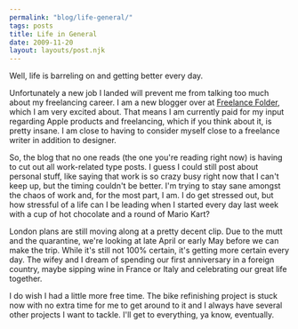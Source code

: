 ```yaml
---
permalink: "blog/life-general/"
tags: posts
title: Life in General
date: 2009-11-20
layout: layouts/post.njk
---
```


Well, life is barreling on and getting better every day.&nbsp;

Unfortunately a new job I landed will prevent me from talking too much about my freelancing career. I am a new blogger over at [Freelance Folder][1], which I am very excited about. That means I am currently paid for my input regarding Apple products and freelancing, which if you think about it, is pretty insane. I am close to having to consider myself close to a freelance writer in addition to designer.&nbsp;

So, the blog that no one reads (the one you're reading right now) is having to cut out all work-related type posts. I guess I could still post about personal stuff, like saying that work is so crazy busy right now that I can't keep up, but the timing couldn't be better. I'm trying to stay sane amongst the chaos of work and, for the most part, I am. I do get stressed out, but how stressful of a life can I be leading when I started every day last week with a cup of hot chocolate and a round of Mario Kart?&nbsp;

London plans are still moving along at a pretty decent clip. Due to the mutt and the quarantine, we're looking at late April or early May before we can make the trip. While it's still not 100% certain, it's getting more certain every day. The wifey and I dream of spending our first anniversary in a foreign country, maybe sipping wine in France or Italy and celebrating our great life together.&nbsp;

I do wish I had a little more free time. The bike refinishing project is stuck now with no extra time for me to get around to it and I always have several other projects I want to tackle. I'll get to everything, ya know, eventually.

 [1]: http://freelancefolder.com/